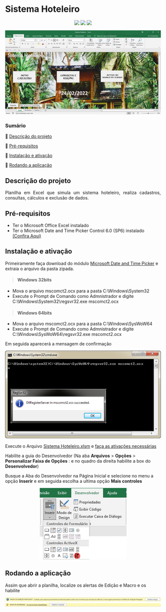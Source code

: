 # Sistema Hoteleiro
<p align="center">
  <img src="https://img.shields.io/static/v1?label=VBA&message=MsExcel&color=green&style=for-the-badge&logo=microsoftoffice"/>
  <img src="http://img.shields.io/static/v1?label=SIZE&message=1.5 MB&color=blue&style=for-the-badge"/>
  <img src="http://img.shields.io/static/v1?label=STATUS&message=CONCLUIDO&color=GREEN&style=for-the-badge"/>
</p>

<img src="https://github.com/almeidastor/VBAs/blob/main/Sistema%20Hoteleiro/README-repository/cover.jpg">

### Sumário
🔹 [Descrição do projeto](#descrição-do-projeto)

🔹 [Pré-requisitos](#pré-requisitos)

🔹 [Instalação e ativação](#instalação-e-ativação)

🔹 [Rodando a aplicação](#rodando-a-aplicação)



## Descrição do projeto 
<p align="justify">
  Planilha em Excel que simula um sistema hoteleiro, realiza cadastros, consultas, cálculos e exclusão de dados.
</p>

## Pré-requisitos
* Ter o Microsoft Office Excel instalado
* Ter o  Microsoft Date and Time Picker Control 6.0 (SP6) instalado [(Confira Aqui)](#instalação-e-ativação)

## Instalação e ativação
Primeiramente faça download do módulo <a href="https://github.com/almeidastor/VBAs/raw/main/Sistema%20Hoteleiro/MSCOMCT2.zip" download>Microsoft Date and Time Picker</a> e extraia o arquivo da pasta zipada.

><h4>Windows 32bits</h4>
* Mova o arquivo mscomct2.ocx para a pasta C:\Windows\System32
* Execute o Prompt de Comando como Admnistrador e digite C:\Windows\System32\regsvr32.exe mscomct2.ocx


><h4>Windows 64bits</h4>
* Mova o arquivo mscomct2.ocx para a pasta C:\Windows\SysWoW64
* Execute o Prompt de Comando como Admnistrador e digite C:\Windows\SysWoW64\regsvr32.exe mscomct2.ocx

Em seguida aparecerá a mensagem de confirmação</br>

<p align="center"><img src="https://github.com/almeidastor/VBAs/blob/main/Sistema%20Hoteleiro/README-repository/instalacaoregistered.png"></p>


Execute o Arquivo <a href="https://github.com/almeidastor/VBAs/raw/main/Sistema%20Hoteleiro/Sistema%20Hoteleiro.xlsm" download>Sistema Hoteleiro.xlsm</a> e  [faça as ativações necessárias](#rodando-a-aplicação)

Habilite a guia do Desenvolvedor (Na aba <b>Arquivos</b> > <b>Opções</b> > <b>Personalizar Faixa de Opções</b> : e no quadro da direita habilite a box do <b> Desenvolvedor</b>) 

Busque a Aba do Desenvolvedor na Página Inicial e selecione no menu a opção <b>Inserir</b> e em seguida escolha a ultima opção <b>Mais controles</b>
  
  <p align="center"><img src="https://github.com/almeidastor/VBAs/blob/main/Sistema%20Hoteleiro/README-repository/desenvolvedoractiv.png"></p>

## Rodando a aplicação
Assim que abrir a planilha, localize os alertas de Edição e Macro e os habilite

  <p align="center"><img src="https://github.com/almeidastor/VBAs/blob/main/Sistema%20Hoteleiro/README-repository/ativacaoexcel.png"></p>
